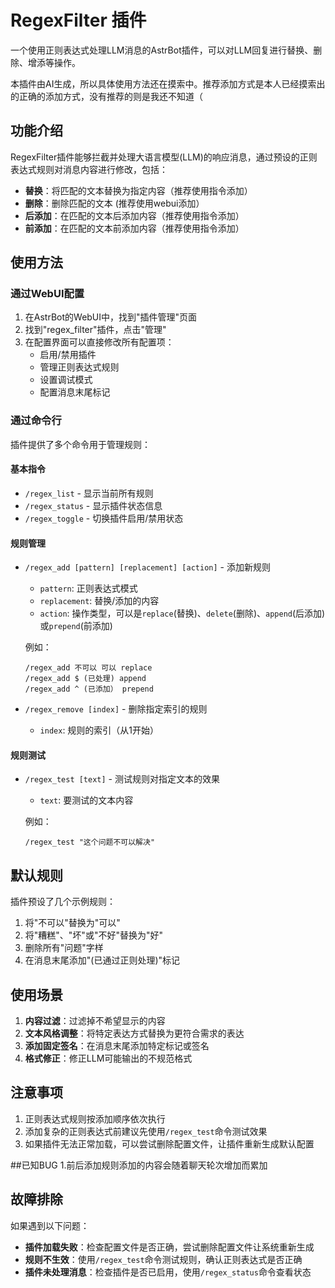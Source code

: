 # RegexFilter 插件

一个使用正则表达式处理LLM消息的AstrBot插件，可以对LLM回复进行替换、删除、增添等操作。

本插件由AI生成，所以具体使用方法还在摸索中。推荐添加方式是本人已经摸索出的正确的添加方式，没有推荐的则是我还不知道（

## 功能介绍

RegexFilter插件能够拦截并处理大语言模型(LLM)的响应消息，通过预设的正则表达式规则对消息内容进行修改，包括：

- **替换**：将匹配的文本替换为指定内容（推荐使用指令添加）
- **删除**：删除匹配的文本 (推荐使用webui添加）
- **后添加**：在匹配的文本后添加内容（推荐使用指令添加）
- **前添加**：在匹配的文本前添加内容（推荐使用指令添加）


## 使用方法

### 通过WebUI配置

1. 在AstrBot的WebUI中，找到"插件管理"页面
2. 找到"regex_filter"插件，点击"管理"
3. 在配置界面可以直接修改所有配置项：
   - 启用/禁用插件
   - 管理正则表达式规则
   - 设置调试模式
   - 配置消息末尾标记

### 通过命令行

插件提供了多个命令用于管理规则：

#### 基本指令

- `/regex_list` - 显示当前所有规则
- `/regex_status` - 显示插件状态信息
- `/regex_toggle` - 切换插件启用/禁用状态

#### 规则管理

- `/regex_add [pattern] [replacement] [action]` - 添加新规则
  - `pattern`: 正则表达式模式
  - `replacement`: 替换/添加的内容
  - `action`: 操作类型，可以是`replace`(替换)、`delete`(删除)、`append`(后添加)或`prepend`(前添加)
  
  例如：
  ```
  /regex_add 不可以 可以 replace
  /regex_add $ (已处理) append
  /regex_add ^ (已添加） prepend
  ```

- `/regex_remove [index]` - 删除指定索引的规则
  - `index`: 规则的索引（从1开始）

#### 规则测试

- `/regex_test [text]` - 测试规则对指定文本的效果
  - `text`: 要测试的文本内容

  例如：
  ```
  /regex_test "这个问题不可以解决"
  ```

## 默认规则

插件预设了几个示例规则：

1. 将"不可以"替换为"可以"
2. 将"糟糕"、"坏"或"不好"替换为"好"
3. 删除所有"问题"字样
4. 在消息末尾添加"(已通过正则处理)"标记


## 使用场景

1. **内容过滤**：过滤掉不希望显示的内容
2. **文本风格调整**：将特定表达方式替换为更符合需求的表达
3. **添加固定签名**：在消息末尾添加特定标记或签名
4. **格式修正**：修正LLM可能输出的不规范格式

## 注意事项

1. 正则表达式规则按添加顺序依次执行
2. 添加复杂的正则表达式前建议先使用`/regex_test`命令测试效果
3. 如果插件无法正常加载，可以尝试删除配置文件，让插件重新生成默认配置


##已知BUG
1.前后添加规则添加的内容会随着聊天轮次增加而累加

## 故障排除

如果遇到以下问题：

- **插件加载失败**：检查配置文件是否正确，尝试删除配置文件让系统重新生成
- **规则不生效**：使用`/regex_test`命令测试规则，确认正则表达式是否正确
- **插件未处理消息**：检查插件是否已启用，使用`/regex_status`命令查看状态
